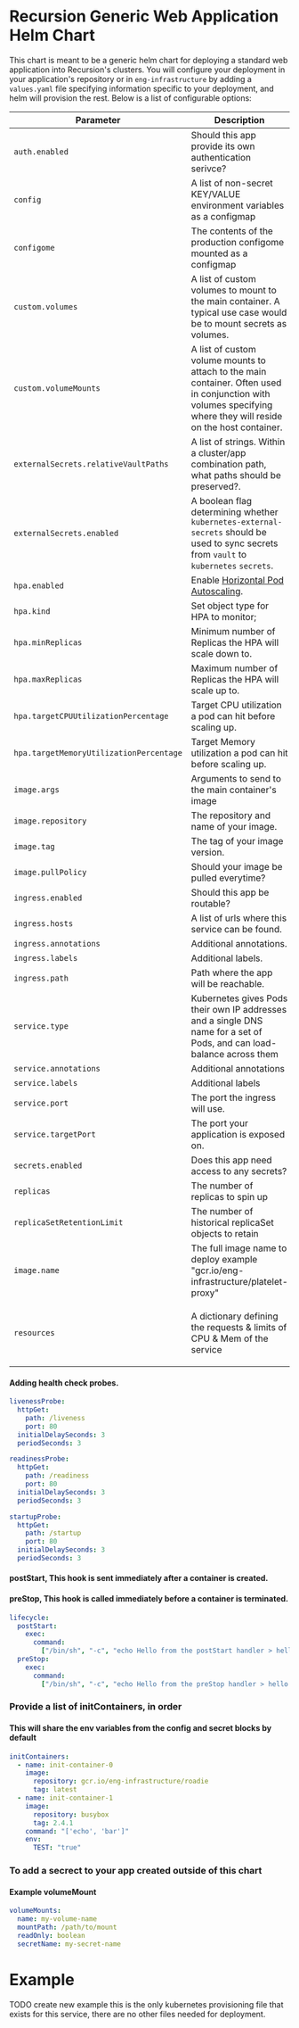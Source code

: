 # Recursion Generic Web Application Helm Chart

This chart is meant to be a generic helm chart for deploying a standard web application
into Recursion's clusters. You will configure your deployment in your application's repository or in
`eng-infrastructure` by adding a `values.yaml` file specifying information specific to your deployment, and helm will
provision the rest. Below is a list of configurable options:

| Parameter                            | Description                                                                                                                                                                                                                    | Default                                                                                                  |
| ------------------------------------ | ------------------------------------------------------------------------------------------------------------------------------------------------------------------------------------------------------------------------------ | -------------------------------------------------------------------------------------------------------- |
| `auth.enabled`                       | Should this app provide its own authentication serivce?                                                                                                                                                                        | `false`                                                                                                  |
| `config`                             | A list of non-secret KEY/VALUE environment variables as a configmap                                                                                                                                                            | `{}`                                                                                                     |
| `configome`                          | The contents of the production configome mounted as a configmap                                                                                                                                                                | `""`                                                                                                     |
| `custom.volumes`                     | A list of custom volumes to mount to the main container. A typical use case would be to mount secrets as volumes.                                                                                                              | `[]`                                                                                                     |
| `custom.volumeMounts`                | A list of custom volume mounts to attach to the main container. Often used in conjunction with volumes specifying where they will reside on the host container.                                                                | `[]`                                                                                                     |
| `externalSecrets.relativeVaultPaths` | A list of strings. Within a cluster/app combination path, what paths should be preserved?.                                                                                                                                     | `["/", "/db" ]`                                                                                          |
| `externalSecrets.enabled`            | A boolean flag determining whether `kubernetes-external-secrets` should be used to sync secrets from `vault` to `kubernetes` `secrets`.                                                                                        | `false`                                                                                                  |
| `hpa.enabled`                        | Enable [Horizontal Pod Autoscaling](https://kubernetes.io/docs/tasks/run-application/horizontal-pod-autoscale/).                                                                                                               | `false`                                                                                                  |
| `hpa.kind`                           | Set object type for HPA to monitor;                                                                                                                                                                                            | `Deployment`                                                                                             |
| `hpa.minReplicas`                    | Minimum number of Replicas the HPA will scale down to.                                                                                                                                                                         | `""`                                                                                                     |
| `hpa.maxReplicas`                    | Maximum number of Replicas the HPA will scale up to.                                                                                                                                                                           | `""`                                                                                                     |
| `hpa.targetCPUUtilizationPercentage` | Target CPU utilization a pod can hit before scaling up.                                                                                                                                                                        | `null`                                                                                                   |
| `hpa.targetMemoryUtilizationPercentage` | Target Memory utilization a pod can hit before scaling up.                                                                                                                                                                  | `null`                                                                                                   |
| `image.args`                         | Arguments to send to the main container's image                                                                                                                                                                                | `[]`                                                                                                     |
| `image.repository`                   | The repository and name of your image.                                                                                                                                                                                         | `nginx`                                                                                                  |
| `image.tag`                          | The tag of your image version.                                                                                                                                                                                                 | `latest`                                                                                                 |
| `image.pullPolicy`                   | Should your image be pulled everytime?                                                                                                                                                                                         | `always`                                                                                                 |
| `ingress.enabled`                    | Should this app be routable?                                                                                                                                                                                                   | `false`                                                                                                  |
| `ingress.hosts`                      | A list of urls where this service can be found.                                                                                                                                                                                | `example.ops.rxrx.io`                                                                                    |
| `ingress.annotations`                | Additional annotations.                                                                                                                                                                                                        | {}                                                                                                       |
| `ingress.labels`                     | Additional labels.                                                                                                                                                                                                             | {}                                                                                                       |
| `ingress.path`                       | Path where the app will be reachable.                                                                                                                                                                                          | '/'                                                                                                      |
| `service.type`                       | Kubernetes gives Pods their own IP addresses and a single DNS name for a set of Pods, and can load-balance across them                                                                                                         | `ClusterIP`                                                                                              |
| `service.annotations`                | Additional annotations                                                                                                                                                                                                         | {}                                                                                                       |
| `service.labels`                     | Additional labels                                                                                                                                                                                                              | {}                                                                                                       |
| `service.port`                       | The port the ingress will use.                                                                                                                                                                                                 | `80`                                                                                                     |
| `service.targetPort`                 | The port your application is exposed on.                                                                                                                                                                                       | `5000`                                                                                                   |
| `secrets.enabled`                    | Does this app need access to any secrets?                                                                                                                                                                                      | `true`                                                                                                   |
| `replicas`                           | The number of replicas to spin up                                                                                                                                                                                              | `2`                                                                                                      |
| `replicaSetRetentionLimit`           | The number of historical replicaSet objects to retain                                                                                                                                                                          | `2`                                                                                                      |
| `image.name`                         | The full image name to deploy example "gcr.io/eng-infrastructure/platelet-proxy"                                                                                                                                               | `nginx`                                                                                                  |
| `resources`                          | A dictionary defining the requests & limits of CPU & Mem of the service                                                                                                                                                        | `resources:{ {"limits": "memory": "2Gi", "cpu": "500m"}, "requests": {"memory": "1Gi", "cpu": "100m"} }` |

#### Adding health check probes.

```yaml
livenessProbe:
  httpGet:
    path: /liveness
    port: 80
  initialDelaySeconds: 3
  periodSeconds: 3

readinessProbe:
  httpGet:
    path: /readiness
    port: 80
  initialDelaySeconds: 3
  periodSeconds: 3

startupProbe:
  httpGet:
    path: /startup
    port: 80
  initialDelaySeconds: 3
  periodSeconds: 3
```

#### postStart, This hook is sent immediately after a container is created.

#### preStop, This hook is called immediately before a container is terminated.

```yaml
lifecycle:
  postStart:
    exec:
      command:
        ["/bin/sh", "-c", "echo Hello from the postStart handler > hello.txt"]
  preStop:
    exec:
      command:
        ["/bin/sh", "-c", "echo Hello from the preStop handler > hello.txt"]
```

### Provide a list of initContainers, in order

#### This will share the env variables from the config and secret blocks by default

```yaml
initContainers:
  - name: init-container-0
    image:
      repository: gcr.io/eng-infrastructure/roadie
      tag: latest
  - name: init-container-1
    image:
      repository: busybox
      tag: 2.4.1
    command: "['echo', 'bar']"
    env:
      TEST: "true"
```

### To add a secrect to your app created outside of this chart

#### Example volumeMount

```yaml
volumeMounts:
  name: my-volume-name
  mountPath: /path/to/mount
  readOnly: boolean
  secretName: my-secret-name
```

# Example

TODO create new example
this is the only kubernetes provisioning file that exists for this service, there are no other files needed for deployment.
